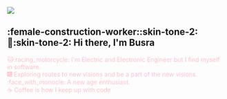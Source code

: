
<img src="https://media4.giphy.com/media/7FrOU9tPbgAZtxV5mb/giphy.gif" align="center"></br>
## :female-construction-worker::skin-tone-2::wave::skin-tone-2: Hi there, I'm Busra
<font color="pink"> :cat:‍:racing_motorcycle: I'm Electric and Electronic Engineer but I find myself in software. </font>
</br>
<font color="pink">:fireworks: Exploring routes to new visions and be a part of the new visions. </font>
</br>
<font color="pink"> :face_with_monocle: A new age enthusiast. </font>
</br>
<font color="pink">:coffee: Coffee is how I keep up with code</font>
<!---
duygukucukoglu35/duygukucukoglu35 is a ✨ special ✨ repository because its `README.md` (this file) appears on your GitHub profile.
You can click the Preview link to take a look at your changes.
--->
